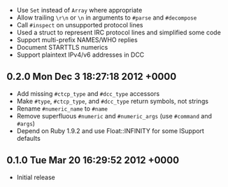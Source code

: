* Use `Set` instead of `Array` where appropriate
* Allow trailing `\r\n` or `\n` in arguments to `#parse` and `#decompose`
* Call `#inspect` on unsupported protocol lines
* Used a struct to represent IRC protocol lines and simplified some code
* Support multi-prefix NAMES/WHO replies
* Document STARTTLS numerics
* Support plaintext IPv4/v6 addresses in DCC

0.2.0   Mon Dec 3 18:27:18 2012 +0000
-----
* Add missing `#ctcp_type` and `#dcc_type` accessors
* Make `#type`, `#ctcp_type`, and `#dcc_type` return symbols, not strings
* Rename `#numeric_name` to `#name`
* Remove superfluous `#numeric` and `#numeric_args` (use `#command` and `#args`)
* Depend on Ruby 1.9.2 and use Float::INFINITY for some ISupport defaults

0.1.0   Tue Mar 20 16:29:52 2012 +0000
-----
* Initial release
